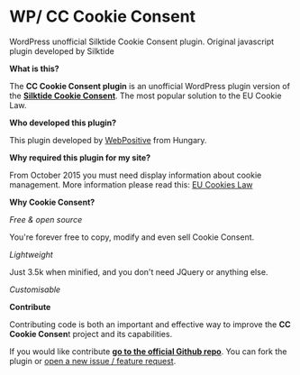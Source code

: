 # WP/ CC Cookie Consent
WordPress unofficial Silktide Cookie Consent plugin. Original javascript plugin developed by Silktide

**What is this?**

The **CC Cookie Consent plugin** is an unofficial WordPress plugin version of the **[Silktide Cookie Consent](https://silktide.com/tools/cookie-consent/)**. The most popular solution to the EU Cookie Law.

**Who developed this plugin?**

This plugin developed by [WebPositive](https://progweb.hu) from Hungary. 

**Why required this plugin for my site?**

From October 2015 you must need display information about cookie management. More information please read this: [EU Cookies Law](http://ec.europa.eu/ipg/basics/legal/cookies/index_en.htm)

**Why Cookie Consent?**

*Free & open source*

You're forever free to copy, modify and even sell Cookie Consent.

*Lightweight*

Just 3.5k when minified, and you don't need JQuery or anything else.

*Customisable*

**Contribute**

Contributing code is both an important and effective way to improve the **CC Cookie Consen**t project and its capabilities.

If you would like contribute **[go to the official Github repo](https://github.com/progcode/WPCookieConsent)**. You can fork the plugin or [open a new issue / feature request](https://github.com/progcode/WPCookieConsent/issues).
